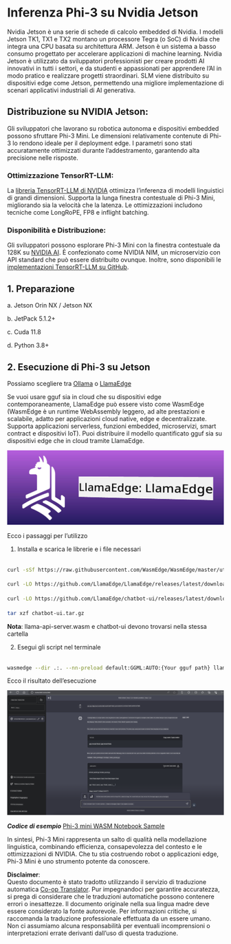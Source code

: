 <!--
CO_OP_TRANSLATOR_METADATA:
{
  "original_hash": "be4101a30d98e95a71d42c276e8bcd37",
  "translation_date": "2025-05-09T11:35:57+00:00",
  "source_file": "md/01.Introduction/03/Jetson_Inference.md",
  "language_code": "it"
}
-->
# **Inferenza Phi-3 su Nvidia Jetson**

Nvidia Jetson è una serie di schede di calcolo embedded di Nvidia. I modelli Jetson TK1, TX1 e TX2 montano un processore Tegra (o SoC) di Nvidia che integra una CPU basata su architettura ARM. Jetson è un sistema a basso consumo progettato per accelerare applicazioni di machine learning. Nvidia Jetson è utilizzato da sviluppatori professionisti per creare prodotti AI innovativi in tutti i settori, e da studenti e appassionati per apprendere l’AI in modo pratico e realizzare progetti straordinari. SLM viene distribuito su dispositivi edge come Jetson, permettendo una migliore implementazione di scenari applicativi industriali di AI generativa.

## Distribuzione su NVIDIA Jetson:
Gli sviluppatori che lavorano su robotica autonoma e dispositivi embedded possono sfruttare Phi-3 Mini. Le dimensioni relativamente contenute di Phi-3 lo rendono ideale per il deployment edge. I parametri sono stati accuratamente ottimizzati durante l’addestramento, garantendo alta precisione nelle risposte.

### Ottimizzazione TensorRT-LLM:
La [libreria TensorRT-LLM di NVIDIA](https://github.com/NVIDIA/TensorRT-LLM?WT.mc_id=aiml-138114-kinfeylo) ottimizza l’inferenza di modelli linguistici di grandi dimensioni. Supporta la lunga finestra contestuale di Phi-3 Mini, migliorando sia la velocità che la latenza. Le ottimizzazioni includono tecniche come LongRoPE, FP8 e inflight batching.

### Disponibilità e Distribuzione:
Gli sviluppatori possono esplorare Phi-3 Mini con la finestra contestuale da 128K su [NVIDIA AI](https://www.nvidia.com/en-us/ai-data-science/generative-ai/). È confezionato come NVIDIA NIM, un microservizio con API standard che può essere distribuito ovunque. Inoltre, sono disponibili le [implementazioni TensorRT-LLM su GitHub](https://github.com/NVIDIA/TensorRT-LLM).

## **1. Preparazione**

a. Jetson Orin NX / Jetson NX

b. JetPack 5.1.2+

c. Cuda 11.8

d. Python 3.8+

## **2. Esecuzione di Phi-3 su Jetson**

Possiamo scegliere tra [Ollama](https://ollama.com) o [LlamaEdge](https://llamaedge.com)

Se vuoi usare gguf sia in cloud che su dispositivi edge contemporaneamente, LlamaEdge può essere visto come WasmEdge (WasmEdge è un runtime WebAssembly leggero, ad alte prestazioni e scalabile, adatto per applicazioni cloud native, edge e decentralizzate. Supporta applicazioni serverless, funzioni embedded, microservizi, smart contract e dispositivi IoT). Puoi distribuire il modello quantificato gguf sia su dispositivi edge che in cloud tramite LlamaEdge.

![llamaedge](../../../../../translated_images/llamaedge.1356a35c809c5e9d89d8168db0c92161e87f5e2c34831f2fad800f00fc4e74dc.it.jpg)

Ecco i passaggi per l’utilizzo

1. Installa e scarica le librerie e i file necessari

```bash

curl -sSf https://raw.githubusercontent.com/WasmEdge/WasmEdge/master/utils/install.sh | bash -s -- --plugin wasi_nn-ggml

curl -LO https://github.com/LlamaEdge/LlamaEdge/releases/latest/download/llama-api-server.wasm

curl -LO https://github.com/LlamaEdge/chatbot-ui/releases/latest/download/chatbot-ui.tar.gz

tar xzf chatbot-ui.tar.gz

```

**Nota**: llama-api-server.wasm e chatbot-ui devono trovarsi nella stessa cartella

2. Esegui gli script nel terminale

```bash

wasmedge --dir .:. --nn-preload default:GGML:AUTO:{Your gguf path} llama-api-server.wasm -p phi-3-chat

```

Ecco il risultato dell’esecuzione

![llamaedgerun](../../../../../translated_images/llamaedgerun.66eb2acd7f14e814437879522158b9531ae7c955014d48d0708d0e4ce6ac94a6.it.png)

***Codice di esempio*** [Phi-3 mini WASM Notebook Sample](https://github.com/Azure-Samples/Phi-3MiniSamples/tree/main/wasm)

In sintesi, Phi-3 Mini rappresenta un salto di qualità nella modellazione linguistica, combinando efficienza, consapevolezza del contesto e le ottimizzazioni di NVIDIA. Che tu stia costruendo robot o applicazioni edge, Phi-3 Mini è uno strumento potente da conoscere.

**Disclaimer**:  
Questo documento è stato tradotto utilizzando il servizio di traduzione automatica [Co-op Translator](https://github.com/Azure/co-op-translator). Pur impegnandoci per garantire accuratezza, si prega di considerare che le traduzioni automatiche possono contenere errori o inesattezze. Il documento originale nella sua lingua madre deve essere considerato la fonte autorevole. Per informazioni critiche, si raccomanda la traduzione professionale effettuata da un essere umano. Non ci assumiamo alcuna responsabilità per eventuali incomprensioni o interpretazioni errate derivanti dall’uso di questa traduzione.